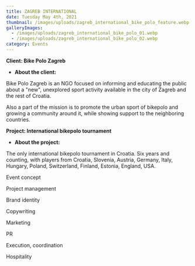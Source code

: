 ```yaml
---
title: ZAGREB INTERNATIONAL
date: Tuesday May 4th, 2021
thumbnail: /images/uploads/zagreb_international_bike_polo_feature.webp
galleryImages:
  - /images/uploads/zagreb_international_bike_polo_01.webp
  - /images/uploads/zagreb_international_bike_polo_02.webp
category: Events
---
```

**Client: Bike Polo Zagreb**

* **About the client:** 

Bike Polo Zagreb is an NGO focused on informing and educating the public about a "new", unexplored sport activity available in the city of Zagreb and the rest of Croatia. 

Also a part of the mission is to promote the urban sport of bikepolo and growing a community around it, while showing support to the neighboring countries.  

**Project: International bikepolo tournament**

* **About the project:** 

The only international bikepolo tournament in Croatia. Six years and counting, with players from Croatia, Slovenia, Austria, Germany, Italy, Hungary, Poland, Switzerland, Finland, Estonia, England, USA.   

Event concept

Project management

Brand identity

Copywriting

Marketing

PR

Execution, coordination 

Hospitality